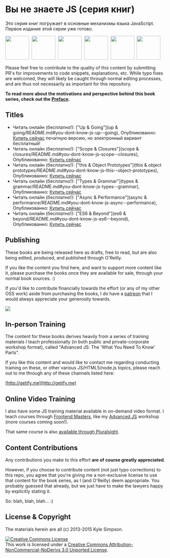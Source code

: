 # Вы не знаете JS (серия книг)

Это серия книг погружает в основные механизмы языка JavaScript. Первое издание этой серии уже готово.

<a href="http://shop.oreilly.com/product/0636920039303.do"><img src="up %26 going/cover.jpg" width="75"></a>&nbsp;
<a href="http://shop.oreilly.com/product/0636920026327.do"><img src="scope %26 closures/cover.jpg" width="75"></a>&nbsp;
<a href="http://shop.oreilly.com/product/0636920033738.do"><img src="this %26 object prototypes/cover.jpg" width="75"></a>&nbsp;
<a href="http://shop.oreilly.com/product/0636920033745.do"><img src="types %26 grammar/cover.jpg" width="75"></a>&nbsp;
<a href="http://shop.oreilly.com/product/0636920033752.do"><img src="async %26 performance/cover.jpg" width="75"></a>&nbsp;
<a href="http://shop.oreilly.com/product/0636920033769.do"><img src="es6 %26 beyond/cover.jpg" width="75"></a>

Please feel free to contribute to the quality of this content by submitting PR's for improvements to code snippets, explanations, etc. While typo fixes are welcomed, they will likely be caught through normal editing processes, and are thus not necessarily as important for this repository.

**To read more about the motivations and perspective behind this book series, check out the [Preface](preface.md).**

## Titles

* Читать онлайн (бесплатно!): ["Up & Going"](up & going/README.md#you-dont-know-js-up--going), Опубликованно: [Купить сейчас](http://shop.oreilly.com/product/0636920039303.do) печатную версию, но электронный вариант бесплатный!
* Читать онлайн (бесплатно!): ["Scope & Closures"](scope & closures/README.md#you-dont-know-js-scope--closures), Опубликованно: [Купить сейчас](http://shop.oreilly.com/product/0636920026327.do)
* Читать онлайн (бесплатно!): ["this & Object Prototypes"](this & object prototypes/README.md#you-dont-know-js-this--object-prototypes), Опубликованно: [Купить сейчас](http://shop.oreilly.com/product/0636920033738.do)
* Читать онлайн (бесплатно!): ["Types & Grammar"](types & grammar/README.md#you-dont-know-js-types--grammar), Опубликованно: [Купить сейчас](http://shop.oreilly.com/product/0636920033745.do)
* Читать онлайн (бесплатно!): ["Async & Performance"](async & performance/README.md#you-dont-know-js-async--performance), Опубликованно: [Купить сейчас](http://shop.oreilly.com/product/0636920033752.do)
* Читать онлайн (бесплатно!): ["ES6 & Beyond"](es6 & beyond/README.md#you-dont-know-js-es6--beyond), Опубликованно: [Купить сейчас](http://shop.oreilly.com/product/0636920033769.do)

## Publishing

These books are being released here as drafts, free to read, but are also being edited, produced, and published through O'Reilly.

If you like the content you find here, and want to support more content like it, please purchase the books once they are available for sale, through your normal book sources. :)

If you'd like to contribute financially towards the effort (or any of my other OSS work) aside from purchasing the books, I do have a [patreon](https://www.patreon.com/getify) that I would always appreciate your generosity towards.

<a href="https://www.patreon.com/getify"><img src="http://blog.getify.com/wp-content/uploads/patreon.png"></a>

## In-person Training

The content for these books derives heavily from a series of training materials I teach professionally (in both public and private-corporate workshop format), called "Advanced JS: The 'What You Need To Know' Parts".

If you like this content and would like to contact me regarding conducting training on these, or other various JS/HTML5/node.js topics, please reach out to me through any of these channels listed here:

[http://getify.me](http://getify.me)

## Online Video Training

I also have some JS training material available in on-demand video format. I teach courses through [Frontend Masters](https://FrontendMasters.com), like my [Advanced JS](https://frontendmasters.com/courses/advanced-javascript/) workshop (more courses coming soon!).

That same course is also [available through Pluralsight](http://www.pluralsight.com/courses/advanced-javascript).

## Content Contributions

Any contributions you make to this effort **are of course greatly appreciated**.

However, if you choose to contribute content (not just typo corrections) to this repo, you agree that you're giving me a non-exclusive license to use that content for the book series, as I (and O'Reilly) deem appropriate. You probably guessed that already, but we just have to make the lawyers happy by explicitly stating it.

So: blah, blah, blah... :)

## License & Copyright

The materials herein are all (c) 2013-2015 Kyle Simpson.

<a rel="license" href="http://creativecommons.org/licenses/by-nc-nd/3.0/"><img alt="Creative Commons License" style="border-width:0" src="https://i.creativecommons.org/l/by-nc-nd/3.0/88x31.png" /></a><br />This work is licensed under a <a rel="license" href="http://creativecommons.org/licenses/by-nc-nd/3.0/">Creative Commons Attribution-NonCommercial-NoDerivs 3.0 Unported License</a>.
